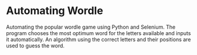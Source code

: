 # Automating Wordle
 Automating the popular wordle game using Python and Selenium. The program chooses the most optimum word for the letters available and inputs it automatically. An algorithm using the correct letters and their positions are used to guess the word.
